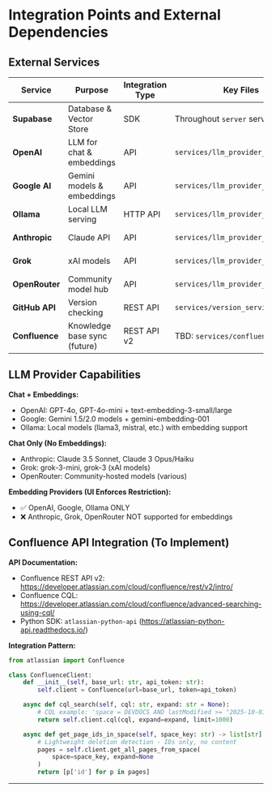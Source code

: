 # Integration Points and External Dependencies

## External Services

| Service       | Purpose                        | Integration Type | Key Files                               | Status |
| ------------- | ------------------------------ | ---------------- | --------------------------------------- | ------ |
| **Supabase**  | Database & Vector Store        | SDK              | Throughout `server` service             | ✅ Active |
| **OpenAI**    | LLM for chat & embeddings      | API              | `services/llm_provider_service.py`      | ✅ Active |
| **Google AI** | Gemini models & embeddings     | API              | `services/llm_provider_service.py`      | ✅ Active |
| **Ollama**    | Local LLM serving              | HTTP API         | `services/llm_provider_service.py`      | ✅ Active |
| **Anthropic** | Claude API                     | API              | `services/llm_provider_service.py`      | ✅ Active |
| **Grok**      | xAI models                     | API              | `services/llm_provider_service.py`      | ✅ Active |
| **OpenRouter**| Community model hub            | API              | `services/llm_provider_service.py`      | ✅ Active |
| **GitHub API**| Version checking               | REST API         | `services/version_service.py`           | ✅ Active |
| **Confluence**| Knowledge base sync (future)   | REST API v2      | TBD: `services/confluence/`             | 📝 Planned |

## LLM Provider Capabilities

**Chat + Embeddings:**
- OpenAI: GPT-4o, GPT-4o-mini + text-embedding-3-small/large
- Google: Gemini 1.5/2.0 models + gemini-embedding-001
- Ollama: Local models (llama3, mistral, etc.) with embedding support

**Chat Only (No Embeddings):**
- Anthropic: Claude 3.5 Sonnet, Claude 3 Opus/Haiku
- Grok: grok-3-mini, grok-3 (xAI models)
- OpenRouter: Community-hosted models (various)

**Embedding Providers (UI Enforces Restriction):**
- ✅ OpenAI, Google, Ollama ONLY
- ❌ Anthropic, Grok, OpenRouter NOT supported for embeddings

## Confluence API Integration (To Implement)

**API Documentation:**
- Confluence REST API v2: https://developer.atlassian.com/cloud/confluence/rest/v2/intro/
- Confluence CQL: https://developer.atlassian.com/cloud/confluence/advanced-searching-using-cql/
- Python SDK: `atlassian-python-api` (https://atlassian-python-api.readthedocs.io/)

**Integration Pattern:**
```python
from atlassian import Confluence

class ConfluenceClient:
    def __init__(self, base_url: str, api_token: str):
        self.client = Confluence(url=base_url, token=api_token)

    async def cql_search(self, cql: str, expand: str = None):
        # CQL example: 'space = DEVDOCS AND lastModified >= "2025-10-01 10:00"'
        return self.client.cql(cql, expand=expand, limit=1000)

    async def get_page_ids_in_space(self, space_key: str) -> list[str]:
        # Lightweight deletion detection - IDs only, no content
        pages = self.client.get_all_pages_from_space(
            space=space_key, expand=None
        )
        return [p['id'] for p in pages]
```

---
